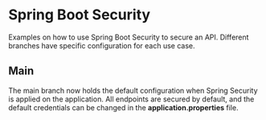 # Spring Boot Security

Examples on how to use Spring Boot Security to secure an API. Different branches have specific configuration for each use case.

## Main
The main branch now holds the default configuration when Spring Security is applied on the application. All endpoints are secured by default, and the default credentials can be changed in the **application.properties** file.